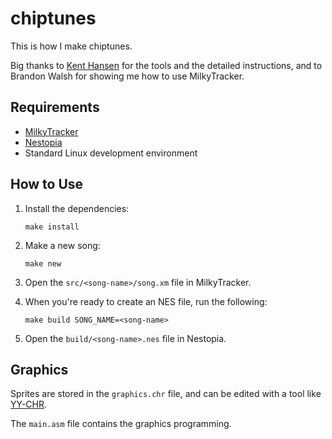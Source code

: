 # chiptunes

This is how I make chiptunes.

Big thanks to [Kent Hansen](https://www.youtube.com/watch?v=k4usxbg17Wg) for the tools and the detailed instructions, and to Brandon Walsh for showing me how to use MilkyTracker.

## Requirements

- [MilkyTracker](https://milkytracker.org/)
- [Nestopia](https://nestopia.sourceforge.net/)
- Standard Linux development environment

## How to Use

1.  Install the dependencies:

        make install

2.  Make a new song:

        make new

3.  Open the `src/<song-name>/song.xm` file in MilkyTracker.

4.  When you're ready to create an NES file, run the following:

        make build SONG_NAME=<song-name>

5.  Open the `build/<song-name>.nes` file in Nestopia.

## Graphics

Sprites are stored in the `graphics.chr` file, and can be edited with a tool like [YY-CHR](https://www.romhacking.net/utilities/958/).

The `main.asm` file contains the graphics programming.
